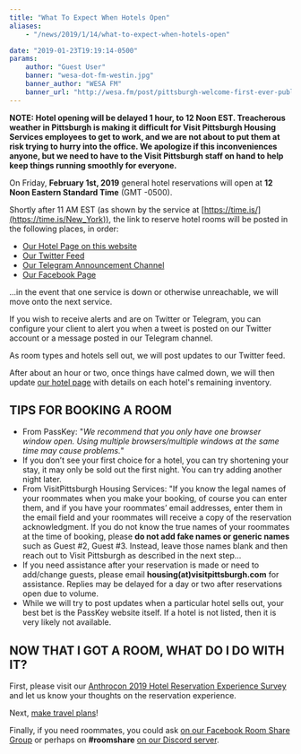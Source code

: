 ```yaml
---
title: "What To Expect When Hotels Open"
aliases:
    - "/news/2019/1/14/what-to-expect-when-hotels-open"

date: "2019-01-23T19:19:14-0500"
params:
    author: "Guest User"
    banner: "wesa-dot-fm-westin.jpg"
    banner_author: "WESA FM"
    banner_url: "http://wesa.fm/post/pittsburgh-welcome-first-ever-public-furry-parade-saturday#stream/0"
---
```


**NOTE: Hotel opening will be delayed 1 hour, to 12 Noon EST. Treacherous weather in Pittsburgh is making it difficult for Visit Pittsburgh Housing Services employees to get to work, and we are not about to put them at risk trying to hurry into the office. We apologize if this inconveniences anyone, but we need to have to the Visit Pittsburgh staff on hand to help keep things running smoothly for everyone.**

On Friday, **February 1st, 2019** general hotel reservations will open at **12 Noon Eastern Standard Time** (GMT -0500).

Shortly after 11 AM EST (as shown by the service at [https://time.is/](https://time.is/New_York)), the link to reserve hotel rooms will be posted in the following places, in order:

- [Our Hotel Page on this website](/hotel)
- [Our Twitter Feed](https://twitter.com/anthrocon)
- [Our Telegram Announcement Channel](https://telegram.me/Anthrocon)
- [Our Facebook Page](https://www.facebook.com/pg/Anthrocon/posts/)

...in the event that one service is down or otherwise unreachable, we will move onto the next service.

If you wish to receive alerts and are on Twitter or Telegram, you can configure your client to alert you when a tweet is posted on our Twitter account or a message posted in our Telegram channel.

As room types and hotels sell out, we will post updates to our Twitter feed.

After about an hour or two, once things have calmed down, we will then update [our hotel page](https://www.anthrocon.org/hotel) with details on each hotel's remaining inventory.

## TIPS FOR BOOKING A ROOM

- From PassKey: "*We recommend that you only have one browser window open. Using multiple browsers/multiple windows at the same time may cause problems.*"
- If you don’t see your first choice for a hotel, you can try shortening your stay, it may only be sold out the first night. You can try adding another night later.
- From VisitPittsburgh Housing Services: "If you know the legal names of your roommates when you make your booking, of course you can enter them, and if you have your roommates’ email addresses, enter them in the email field and your roommates will receive a copy of the reservation acknowledgment. If you do not know the true names of your roommates at the time of booking, please **do not add fake names or generic names** such as Guest #2, Guest #3. Instead, leave those names blank and then reach out to Visit Pittsburgh as described in the next step...
- If you need assistance after your reservation is made or need to add/change guests, please email **housing(at)visitpittsburgh.com** for assistance. Replies may be delayed for a day or two after reservations open due to volume.
- While we will try to post updates when a particular hotel sells out, your best bet is the PassKey website itself. If a hotel is not listed, then it is very likely not available.

## NOW THAT I GOT A ROOM, WHAT DO I DO WITH IT?

First, please visit our [Anthrocon 2019 Hotel Reservation Experience Survey](https://docs.google.com/forms/d/e/1FAIpQLSeMQvGS2aeRE20hiqMc8QWW-S_Ur14cOEpC_0WqUW5PCzsE-Q/viewform) and let us know your thoughts on the reservation experience.

Next, [make travel plans](/getting-there)!

Finally, if you need roommates, you could ask [on our Facebook Room Share Group](https://www.facebook.com/groups/AnthroconRoomShare) or perhaps on **#roomshare** [on our Discord server](https://discord.gg/anthrocon).
